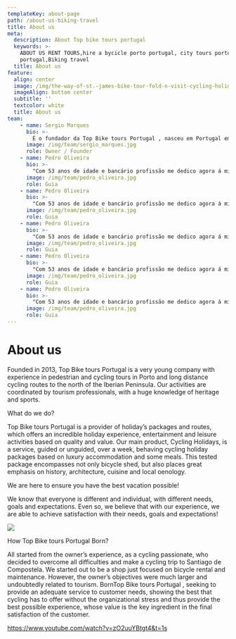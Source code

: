```yaml
---
templateKey: about-page
path: /about-us-biking-travel
title: About us
meta:
  description: About Top bike tours portugal
  keywords: >-
    ABOUT US RENT TOURS,hire a bycicle porto portugal, city tours porto
    portugal,Biking travel
  title: About us
feature:
  align: center
  image: /img/the-way-of-st.-james-bike-tour-fold-n-visit-cycling-holidays-4394.jpg
  imageAlign: bottom center
  subtitle: ''
  textcolor: white
  title: About us
team:
    - name: Sergio Marques
      bio: >-
        É o fundador da Top Bike tours Portugal , nasceu em Portugal em 1981, com uma licenciatura em Contabilidade, ele tem uma grande paixão pelo desporto particularmente em bicicletas. Ele jogou hóquei em patins e voleibol. A sua idéia de criar uma empresa de viagens de bicicleta e passeios pela cidade nasceu através de uma viagem que ele fez de bicicleta com amigos até Santiago de Compostela. O principal objetivo do Sergio está em transmitir a sua paixão pelo ciclismo / passeios pela cidade aos seus clientes. Suas funções estão relacionadas com a gestão da empresa, tanto da parte financeira, como das vendas e marketing. Sergio fala Português e Inglês.
      image: /img/team/sergio_marques.jpg
      role: Owner / Founder
    - name: Pedro Oliveira
      bio: >-
        "Com 53 anos de idade e bancário profissão me dedico agora á minha velha paixão: o ciclismo". Pedro começou a trabalhar com a idade de 14 como bancário e neste momento ele estudava à noite. Na banca ele foi para o pessoal administrativo, como técnico de métodos organizacionais e técnico de informática, e gestão de empresas e pessoal. Adepto entusiasta da prática desportiva, em idade muito jovem jogou andebol, futebol, karatê e windsurf. Mas foi no ciclismo que ele encontrou a sua melhor identidade. Este é um desporto em que impomos o nosso limite em cada rota de bicicleta e ao mesmo tempo dá-nos uma sensação de adrenalina e liberdade excepcional. Ocasionalmente, ele participa de competições, a fim de desenvolver a forma física, mas não buscando resultados excepcionais. Destes destacam-se a 600 km do Brasil Ride, 24h MTB Lordelo, as etapas NGPS no norte de Portugal e o campeonato XCO de Vila do Conde. Cruzando o território com a sua bicicleta de montanha, ele já pedalou as rotas de peregrinação para Santiago a partir de Portugal e da França, os caminhos para Fátima e a Grande Rota das 22 aldeias históricas de Portugal. Desde 2007 ele organiza grupos de ciclismo. É esta sua paixão por este desporto, pessoas e geografia deste pequeno canto da Península Ibérica, que o leva a partilhar o seu conhecimento adquirido. Todos são bem-vindos!
      image: /img/team/pedro_oliveira.jpg
      role: Guia
    - name: Pedro Oliveira
      bio: >-
        "Com 53 anos de idade e bancário profissão me dedico agora á minha velha paixão: o ciclismo". Pedro começou a trabalhar com a idade de 14 como bancário e neste momento ele estudava à noite. Na banca ele foi para o pessoal administrativo, como técnico de métodos organizacionais e técnico de informática, e gestão de empresas e pessoal. Adepto entusiasta da prática desportiva, em idade muito jovem jogou andebol, futebol, karatê e windsurf. Mas foi no ciclismo que ele encontrou a sua melhor identidade. Este é um desporto em que impomos o nosso limite em cada rota de bicicleta e ao mesmo tempo dá-nos uma sensação de adrenalina e liberdade excepcional. Ocasionalmente, ele participa de competições, a fim de desenvolver a forma física, mas não buscando resultados excepcionais. Destes destacam-se a 600 km do Brasil Ride, 24h MTB Lordelo, as etapas NGPS no norte de Portugal e o campeonato XCO de Vila do Conde. Cruzando o território com a sua bicicleta de montanha, ele já pedalou as rotas de peregrinação para Santiago a partir de Portugal e da França, os caminhos para Fátima e a Grande Rota das 22 aldeias históricas de Portugal. Desde 2007 ele organiza grupos de ciclismo. É esta sua paixão por este desporto, pessoas e geografia deste pequeno canto da Península Ibérica, que o leva a partilhar o seu conhecimento adquirido. Todos são bem-vindos!
      image: /img/team/pedro_oliveira.jpg
      role: Guia
    - name: Pedro Oliveira
      bio: >-
        "Com 53 anos de idade e bancário profissão me dedico agora á minha velha paixão: o ciclismo". Pedro começou a trabalhar com a idade de 14 como bancário e neste momento ele estudava à noite. Na banca ele foi para o pessoal administrativo, como técnico de métodos organizacionais e técnico de informática, e gestão de empresas e pessoal. Adepto entusiasta da prática desportiva, em idade muito jovem jogou andebol, futebol, karatê e windsurf. Mas foi no ciclismo que ele encontrou a sua melhor identidade. Este é um desporto em que impomos o nosso limite em cada rota de bicicleta e ao mesmo tempo dá-nos uma sensação de adrenalina e liberdade excepcional. Ocasionalmente, ele participa de competições, a fim de desenvolver a forma física, mas não buscando resultados excepcionais. Destes destacam-se a 600 km do Brasil Ride, 24h MTB Lordelo, as etapas NGPS no norte de Portugal e o campeonato XCO de Vila do Conde. Cruzando o território com a sua bicicleta de montanha, ele já pedalou as rotas de peregrinação para Santiago a partir de Portugal e da França, os caminhos para Fátima e a Grande Rota das 22 aldeias históricas de Portugal. Desde 2007 ele organiza grupos de ciclismo. É esta sua paixão por este desporto, pessoas e geografia deste pequeno canto da Península Ibérica, que o leva a partilhar o seu conhecimento adquirido. Todos são bem-vindos!
      image: /img/team/pedro_oliveira.jpg
      role: Guia
    - name: Pedro Oliveira
      bio: >-
        "Com 53 anos de idade e bancário profissão me dedico agora á minha velha paixão: o ciclismo". Pedro começou a trabalhar com a idade de 14 como bancário e neste momento ele estudava à noite. Na banca ele foi para o pessoal administrativo, como técnico de métodos organizacionais e técnico de informática, e gestão de empresas e pessoal. Adepto entusiasta da prática desportiva, em idade muito jovem jogou andebol, futebol, karatê e windsurf. Mas foi no ciclismo que ele encontrou a sua melhor identidade. Este é um desporto em que impomos o nosso limite em cada rota de bicicleta e ao mesmo tempo dá-nos uma sensação de adrenalina e liberdade excepcional. Ocasionalmente, ele participa de competições, a fim de desenvolver a forma física, mas não buscando resultados excepcionais. Destes destacam-se a 600 km do Brasil Ride, 24h MTB Lordelo, as etapas NGPS no norte de Portugal e o campeonato XCO de Vila do Conde. Cruzando o território com a sua bicicleta de montanha, ele já pedalou as rotas de peregrinação para Santiago a partir de Portugal e da França, os caminhos para Fátima e a Grande Rota das 22 aldeias históricas de Portugal. Desde 2007 ele organiza grupos de ciclismo. É esta sua paixão por este desporto, pessoas e geografia deste pequeno canto da Península Ibérica, que o leva a partilhar o seu conhecimento adquirido. Todos são bem-vindos!
      image: /img/team/pedro_oliveira.jpg
      role: Guia
    - name: Pedro Oliveira
      bio: >-
        "Com 53 anos de idade e bancário profissão me dedico agora á minha velha paixão: o ciclismo". Pedro começou a trabalhar com a idade de 14 como bancário e neste momento ele estudava à noite. Na banca ele foi para o pessoal administrativo, como técnico de métodos organizacionais e técnico de informática, e gestão de empresas e pessoal. Adepto entusiasta da prática desportiva, em idade muito jovem jogou andebol, futebol, karatê e windsurf. Mas foi no ciclismo que ele encontrou a sua melhor identidade. Este é um desporto em que impomos o nosso limite em cada rota de bicicleta e ao mesmo tempo dá-nos uma sensação de adrenalina e liberdade excepcional. Ocasionalmente, ele participa de competições, a fim de desenvolver a forma física, mas não buscando resultados excepcionais. Destes destacam-se a 600 km do Brasil Ride, 24h MTB Lordelo, as etapas NGPS no norte de Portugal e o campeonato XCO de Vila do Conde. Cruzando o território com a sua bicicleta de montanha, ele já pedalou as rotas de peregrinação para Santiago a partir de Portugal e da França, os caminhos para Fátima e a Grande Rota das 22 aldeias históricas de Portugal. Desde 2007 ele organiza grupos de ciclismo. É esta sua paixão por este desporto, pessoas e geografia deste pequeno canto da Península Ibérica, que o leva a partilhar o seu conhecimento adquirido. Todos são bem-vindos!
      image: /img/team/pedro_oliveira.jpg
      role: Guia
---
```

# About us

Founded in 2013, Top Bike tours Portugal is a very young company with experience in pedestrian and cycling tours in Porto and long distance cycling routes to the north of the Iberian Peninsula. Our activities are coordinated by tourism professionals, with a huge knowledge of heritage and sports.

What do we do?

Top Bike tours Portugal is a provider of holiday’s packages and routes, which offers an incredible holiday experience, entertainment and leisure activities based on quality and value.
Our main product, Cycling Holidays, is a service, guided or unguided, over a week, behaving cycling holiday packages based on luxury accommodation and some meals. This tested package encompasses not only bicycle shed, but also places great emphasis on history, architecture, cuisine and local oenology.

We are here to ensure you have the best vacation possible!

We know that everyone is different and individual, with different needs, goals and expectations. Even so, we believe that with our experience, we are able to achieve satisfaction with their needs, goals and expectations!



![](/img/guided-bike-tour-in-douro-valley.jpg)

How Top Bike tours Portugal Born?

All started from the owner’s experience, as a cycling passionate, who decided to overcome all difficulties and make a cycling trip to Santiago de Compostela. We started out to be a shop just focused on bicycle rental and maintenance. However, the owner’s objectives were much larger and undoubtedly related to tourism. BornTop Bike tours Portugal , seeking to provide an adequate service to customer needs, showing the best that cycling has to offer without the organizational stress and thus provide the best possible experience, whose value is the key ingredient in the final satisfaction of the customer.

https://www.youtube.com/watch?v=zO2uuYBtgt4&t=1s